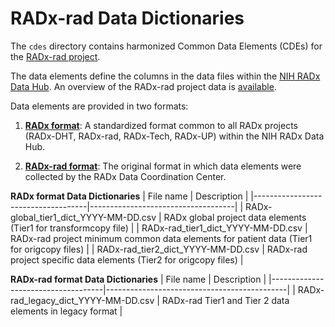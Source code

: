 # RADx-rad Data Dictionaries

The `cdes` directory contains harmonized Common Data Elements (CDEs) for the [RADx-rad project](https://www.radxrad.org/).

The data elements define the columns in the data files within the [NIH RADx Data Hub](https://radxdatahub.nih.gov/). An overview of the RADx-rad project data is [available](https://www.youtube.com/watch?v=97DsbJCvktE).

Data elements are provided in two formats:

1. **[RADx format](https://github.com/bmir-radx/radx-data-dictionary-specification)**: A standardized format common to all RADx projects (RADx-DHT, RADx-rad, RADx-Tech, RADx-UP) within the NIH RADx Data Hub.

2. **[RADx-rad format](cdes/RADx-rad_Data_Dictionary_Guide_v000.pdf)**: The original format in which data elements were collected by the RADx Data Coordination Center.


**RADx format Data Dictionaries**
| File name | Description |
|------------------------------------|------------------------------------|
| RADx-global_tier1_dict_YYYY-MM-DD.csv | RADx global project data elements (Tier1 for transformcopy file) |
| RADx-rad_tier1_dict_YYYY-MM-DD.csv | RADx-rad project minimum common data elements for patient data (Tier1 for origcopy files) |
| RADx-rad_tier2_dict_YYYY-MM-DD.csv | RADx-rad project specific data elements (Tier2 for origcopy files) |


**RADx-rad format Data Dictionaries**
| File name | Description |
|------------------------------------|---------------------------------------------|
| RADx-rad_legacy_dict_YYYY-MM-DD.csv | RADx-rad Tier1 and Tier 2 data elements in legacy format |